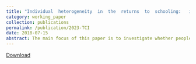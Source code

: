 ```yaml
---
title: "Individual  heterogeneity  in  the  returns  to  schooling:   instrumental  variable quantile  regression"
category: working_paper
collection: publications
permalink: /publication/2023-TCI
date: 2018-07-15
abstract: The main focus of this paper is to investigate whether people with varying levels of unobserved ability obtain diﬀerent earnings based on their years of schooling. This paper's contribution to the literature is to use the instrumental quantile regression method to capture the heterogeneity of returns on the twins' sample while controlling for ability and measurement error biases. After controlling all covariates and biases, the range of estimates is between 9 percent and 15 percent. Although there is a weak identiﬁcation problem, the results from both the levels and the proxy models are statistically signiﬁcant. This paper shows the existence of heterogeneity across individuals through the general Wald-type location shift test. This indicates the complementary relationship between education and schooling in the generation of earnings. Furthermore, I check the positive ability bias, negative measurement error, linearity of schooling, and the heterogeneity of returns of other covariates, including age, race, gender, union membership, and tenure.
---
```

[Download](https://www.dropbox.com/scl/fi/9sgm8jglerfxtbxv3f0up/Song-2018-Inidividual-heterogeneity-in-the-returns-to-schooling.pdf?rlkey=f3u4olf0ywbch32j52cynplna&dl=0)
